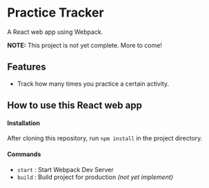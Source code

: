 # Practice Tracker

A React web app using Webpack.

**NOTE:** This project is not yet complete. More to come!

## Features

- Track how many times you practice a certain activity.

## How to use this React web app

#### Installation

After cloning this repository, run `npm install` in the project directory.

#### Commands

- `start` : Start Webpack Dev Server
- `build` : Build project for production *(not yet implement)*
